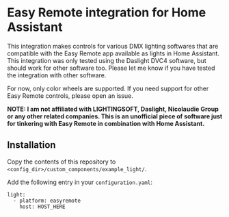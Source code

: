 # Easy Remote integration for Home Assistant
This integration makes controls for various DMX lighting softwares that are
compatible with the Easy Remote app available as lights in Home Assistant.
This integration was only tested using the Daslight DVC4 software,
but should work for other software too.
Please let me know if you have tested the integration with other software.

For now, only color wheels are supported. If you need support for other
Easy Remote controls, please open an issue.

**NOTE: I am not affiliated with LIGHTINGSOFT, Daslight, Nicolaudie Group or
any other related companies. This is an unofficial piece of software just for
tinkering with Easy Remote in combination with Home Assistant.**

## Installation
Copy the contents of this repository to
`<config_dir>/custom_components/example_light/`.

Add the following entry in your `configuration.yaml`:
```
light:
  - platform: easyremote
    host: HOST_HERE
```